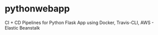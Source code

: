 # pythonwebapp
CI + CD Pipelines for Python Flask App using Docker, Travis-CLI, AWS - Elastic Beanstalk 
